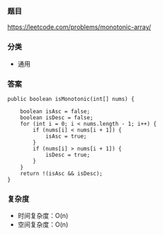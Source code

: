 ### 题目
https://leetcode.com/problems/monotonic-array/

### 分类
* 通用

### 答案
```
public boolean isMonotonic(int[] nums) {

    boolean isAsc = false;
    boolean isDesc = false;
    for (int i = 0; i < nums.length - 1; i++) {
        if (nums[i] < nums[i + 1]) {
            isAsc = true;
        }
        if (nums[i] > nums[i + 1]) {
            isDesc = true;
        }
    }
    return !(isAsc && isDesc);
}
```

### 复杂度
* 时间复杂度：O(n)
* 空间复杂度：O(n)
